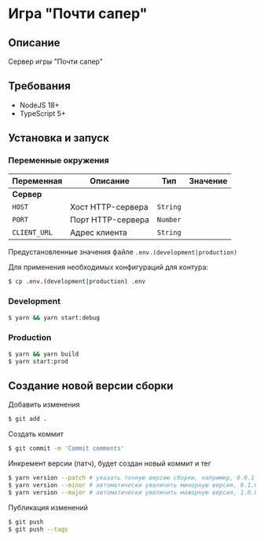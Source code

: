 # Игра "Почти сапер"

## Описание

Сервер игры "Почти сапер"

## Требования

* NodeJS 18+
* TypeScript 5+

## Установка и запуск

### Переменные окружения

| Переменная           | Описание                         | Тип       | Значение |
|----------------------|----------------------------------|-----------|----------|
| **Сервер**           |                                  |           |          |
| `HOST`               | Хост HTTP-сервера                | `String`  |          |
| `PORT`               | Порт HTTP-сервера                | `Number`  |          |
| `CLIENT_URL`         | Адрес клиента                    | `String`  |          |

Предустановленные значения файле `.env.(development|production)`

Для применения необходимых конфигураций для контура:

```bash
$ cp .env.(development|production) .env
```

### Development

```bash
$ yarn && yarn start:debug
```

### Production

```bash
$ yarn && yarn build
$ yarn start:prod
```


## Создание новой версии сборки

Добавить изменения

```bash
$ git add .
```

Создать коммит

```bash
$ git commit -m 'Commit comments'
```

Инкремент версии (патч), будет создан новый коммит и тег

```bash
$ yarn version --patch # указать точную версию сборки, например, 0.0.1
$ yarn version --minor # автоматически увеличить минорную версия, 0.1.0
$ yarn version --major # автоматически увеличить мажорную версия, 1.0.0
```

Публикация изменений

```bash
$ git push
$ git push --tags
```

